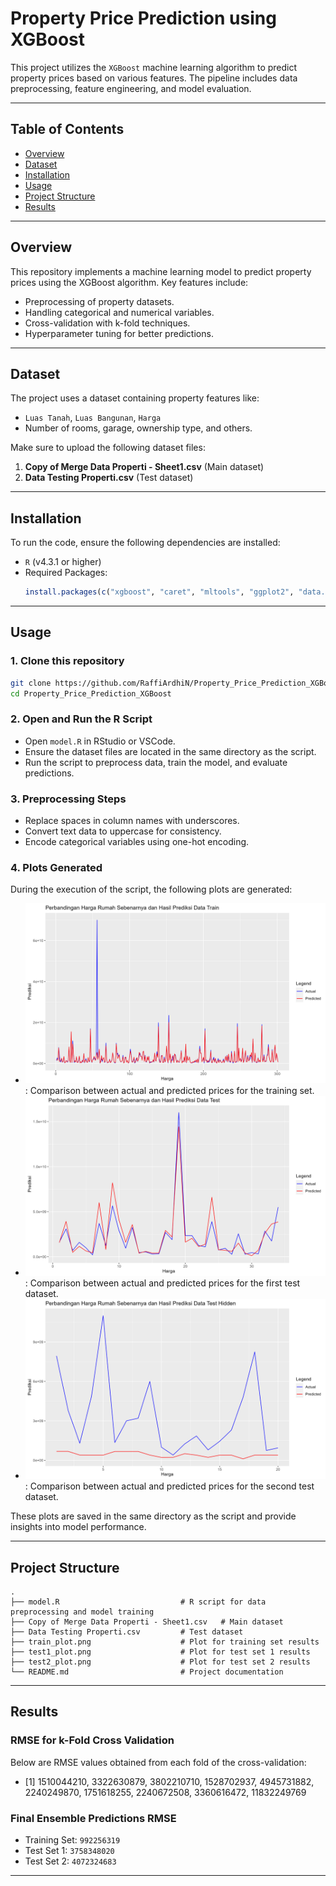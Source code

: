 # Property Price Prediction using XGBoost

This project utilizes the `XGBoost` machine learning algorithm to predict property prices based on various features. The pipeline includes data preprocessing, feature engineering, and model evaluation.

---

## Table of Contents
- [Overview](#overview)
- [Dataset](#dataset)
- [Installation](#installation)
- [Usage](#usage)
- [Project Structure](#project-structure)
- [Results](#results)

---

## Overview
This repository implements a machine learning model to predict property prices using the XGBoost algorithm. Key features include:
- Preprocessing of property datasets.
- Handling categorical and numerical variables.
- Cross-validation with k-fold techniques.
- Hyperparameter tuning for better predictions.

---

## Dataset
The project uses a dataset containing property features like:
- `Luas Tanah`, `Luas Bangunan`, `Harga`
- Number of rooms, garage, ownership type, and others.

Make sure to upload the following dataset files:
1. **Copy of Merge Data Properti - Sheet1.csv** (Main dataset)
2. **Data Testing Properti.csv** (Test dataset)

---

## Installation
To run the code, ensure the following dependencies are installed:
- `R` (v4.3.1 or higher)
- Required Packages: 
  ```r
  install.packages(c("xgboost", "caret", "mltools", "ggplot2", "data.table"))
  ```

---

## Usage
### 1. Clone this repository
```bash
git clone https://github.com/RaffiArdhiN/Property_Price_Prediction_XGBoost.git
cd Property_Price_Prediction_XGBoost
```

### 2. Open and Run the R Script
- Open `model.R` in RStudio or VSCode.
- Ensure the dataset files are located in the same directory as the script.
- Run the script to preprocess data, train the model, and evaluate predictions.

### 3. Preprocessing Steps
- Replace spaces in column names with underscores.
- Convert text data to uppercase for consistency.
- Encode categorical variables using one-hot encoding.

### 4. Plots Generated
During the execution of the script, the following plots are generated:
- ![Data Train Plot](train_plot.png): Comparison between actual and predicted prices for the training set.
- ![Data Test 1 Plot](test_plot.png): Comparison between actual and predicted prices for the first test dataset.
- ![Data test 2 Plot](test2_plot.png): Comparison between actual and predicted prices for the second test dataset.

These plots are saved in the same directory as the script and provide insights into model performance.

---

## Project Structure
```
.
├── model.R                           # R script for data preprocessing and model training
├── Copy of Merge Data Properti - Sheet1.csv   # Main dataset
├── Data Testing Properti.csv         # Test dataset
├── train_plot.png                    # Plot for training set results
├── test1_plot.png                    # Plot for test set 1 results
├── test2_plot.png                    # Plot for test set 2 results
└── README.md                         # Project documentation
```

---

## Results
### RMSE for k-Fold Cross Validation
Below are RMSE values obtained from each fold of the cross-validation:
- [1] 1510044210, 3322630879, 3802210710, 1528702937, 4945731882, 2240249870, 1751618255, 2240672508, 3360616472, 11832249769

### Final Ensemble Predictions RMSE
- Training Set: `992256319`
- Test Set 1: `3758348020`
- Test Set 2: `4072324683`

---
